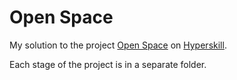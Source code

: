 # Open Space

My solution to the project [Open Space](https://hyperskill.org/projects/143?track=5) on [Hyperskill](https://hyperskill.org).

Each stage of the project is in a separate folder.
